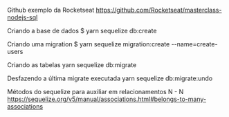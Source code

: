 ﻿Github exemplo da Rocketseat
https://github.com/Rocketseat/masterclass-nodejs-sql

Criando a base de dados
$ yarn sequelize db:create

Criando uma migration
$ yarn sequelize migration:create --name=create-users

Criando as tabelas
yarn sequelize db:migrate

Desfazendo a última migrate executada
yarn sequelize db:migrate:undo

Métodos do sequelize para auxiliar em relacionamentos N - N
https://sequelize.org/v5/manual/associations.html#belongs-to-many-associations

